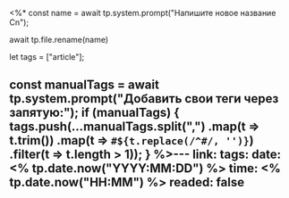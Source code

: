 <%*
const name = await tp.system.prompt("Напишите новое название Cn");

await tp.file.rename(name)




let tags = ["article"];

const manualTags = await tp.system.prompt("Добавить свои теги через запятую:");
if (manualTags) {
    tags.push(...manualTags.split(",")
        .map(t => t.trim())
        .map(t => `#${t.replace(/^#/, '')}`) 
        .filter(t => t.length > 1));
}
%>---
link: 
tags:
date: <% tp.date.now("YYYY:MM:DD") %>
time: <% tp.date.now("HH:MM") %>
readed: false
---

